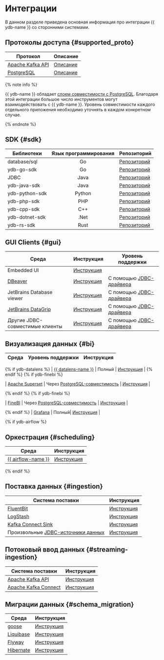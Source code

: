 # Интеграции

В данном разделе приведена основная информация про интеграции {{ ydb-name }} со сторонними системами.

## Протоколы доступа {#supported_proto}

|  Протокол | Описание |
| --- | --- |
| [Apache Kafka API](https://kafka.apache.org) | [Описание](../reference/kafka-api/index.md) |
| [PostgreSQL](https://www.postgresql.org) | [Описание](../postgresql/intro.md) |


{% note info %}

{{ ydb-name }} обладает [слоем совместимости с PostgreSQL](../postgresql/intro.md). Благодаря этой интеграции большое число инструментов могут взаимодействовать с {{ ydb-name }}. Уровень совместимости каждого отдельного приложения необходимо уточнять в каждом конкретном случае.

{% endnote %}

## SDK {#sdk}

|  Библиотеки  | Язык программирования  | Репозиторий |
| --- | :---:|--- |
| database/sql | Go | [Репозиторий](https://github.com/ydb-platform/ydb-go-sdk/blob/master/SQL.md) |
| ydb-go-sdk | Go |  [Репозиторий](https://github.com/ydb-platform/ydb-go-sdk) |
| JDBC | Java |  [Репозиторий](https://github.com/ydb-platform/ydb-jdbc-driver) |
| ydb-java-sdk | Java |  [Репозиторий](https://github.com/ydb-platform/ydb-java-sdk) |
| ydb-python-sdk | Python |  [Репозиторий](https://github.com/ydb-platform/ydb-python-sdk) |
| ydb-php-sdk | PHP |  [Репозиторий](https://github.com/ydb-platform/ydb-php-sdk) |
| ydb-cpp-sdk | C++ |  [Репозиторий](https://github.com/ydb-platform/ydb-cpp-sdk) |
| ydb-dotnet-sdk | .Net |  [Репозиторий](https://github.com/ydb-platform/ydb-dotnet-sdk) |
| ydb-rs-sdk | Rust |  [Репозиторий](https://github.com/ydb-platform/ydb-rs-sdk) |

## GUI Clients {#gui}

|  Среда | Инструкция | Уровень поддержки |
| --- | --- | --- |
| Embedded UI | [Инструкция](../reference/embedded-ui/index.md) | |
| [DBeaver](https://dbeaver.com)  |  [Инструкция](connect-from-ide.md) | C помощью [JDBC-драйвера](https://github.com/ydb-platform/ydb-jdbc-driver/releases)|
| JetBrains Database viewer |  [Инструкция](connect-from-ide.md)  | C помощью [JDBC-драйвера](https://github.com/ydb-platform/ydb-jdbc-driver/releases)|
| [JetBrains DataGrip](https://www.jetbrains.com/ru-ru/datagrip/) |  [Инструкция](connect-from-ide.md) | C помощью [JDBC-драйвера](https://github.com/ydb-platform/ydb-jdbc-driver/releases)|
| Другие JDBC-совместимые клиенты | [Инструкция](connect-from-ide.md) | C помощью [JDBC-драйвера](https://github.com/ydb-platform/ydb-jdbc-driver/releases)|


## Визуализация данных {#bi}

| Среда | Уровень поддержки  | Инструкция |
| --- | :---: | --- |
{% if ydb-datalens %}
| [{{ datalens-name }}](https://datalens.tech/ru) | Полный | [Инструкция](datalens.md) |
{% endif %}
{% if ydb-finebi %}

| [Apache Superset](https://superset.apache.org) | Через [PostgreSQL-совместимость](https://ydb.tech/docs/ru/postgresql/intro) | [Инструкция](superset.md) |

{% endif %}
{% if ydb-finebi %}

| [FineBI](https://intl.finebi.com) | Через [PostgreSQL-совместимость](https://ydb.tech/docs/ru/postgresql/intro) | [Инструкция](./finebi.md) |

{% endif %}
| [Grafana](https://grafana.com) | Полный| [Инструкция](grafana.md) |

{% if ydb-airflow %}
## Оркестрация {#scheduling}

| Среда | Инструкция |
| --- | --- |
| [{{ airflow-name }}](https://airflow.apache.org) |   [Инструкция](airflow.md) |

{% endif %}

## Поставка данных {#ingestion}

| Система поставки | Инструкция |
| --- | --- |
| [FluentBit](https://fluentbit.io) | [Инструкция](fluent-bit.md) |
| [LogStash](https://www.elastic.co/logstash) | [Инструкция](logstash.md) |
| [Kafka Connect Sink](https://docs.confluent.io/platform/current/connect/index.html) | [Инструкция](https://github.com/ydb-platform/ydb-kafka-sink-connector) |
| Произвольные [JDBC-источники данных](https://ru.wikipedia.org/wiki/Java_Database_Connectivity) | [Инструкция](import-jdbc.md) |


## Потоковый ввод данных {#streaming-ingestion}

| Система поставки | Инструкция |
| --- | --- |
| [Apache Kafka API](https://kafka.apache.org) | [Инструкция](../reference/kafka-api/index.md) |
| [Apache Kafka Connect](https://kafka.apache.org/documentation/#connect) | [Инструкция](../reference/kafka-api/connect/index.md) |


## Миграции данных {#schema_migration}

| Среда | Инструкция |
| --- | --- |
| [goose](https://github.com/pressly/goose/blob/master/README.md) | [Инструкция](goose.md) |
| [Liquibase](https://www.liquibase.com) | [Инструкция](liquibase.md) |
| [Flyway](https://documentation.red-gate.com/fd/) | [Инструкция](flyway.md) |
| [Hibernate](https://hibernate.org/orm/) | [Инструкция](hibernate.md) |


